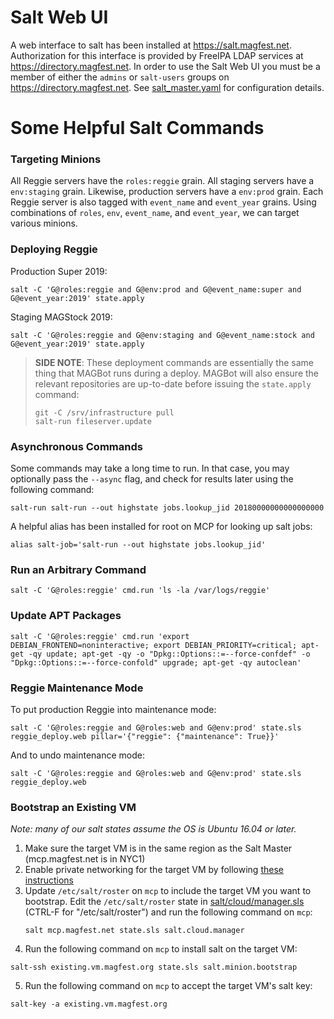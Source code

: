 # Salt Web UI

A web interface to salt has been installed at https://salt.magfest.net.
Authorization for this interface is provided by FreeIPA LDAP services at
https://directory.magfest.net. In order to use the Salt Web UI you must be
a member of either the `admins` or `salt-users` groups on
https://directory.magfest.net. See
[salt_master.yaml](/magfest_state/salt/master/files/salt_master.yaml)
for configuration details.


# Some Helpful Salt Commands

### Targeting Minions
All Reggie servers have the `roles:reggie` grain. All staging servers have
a `env:staging` grain. Likewise, production servers have a `env:prod` grain.
Each Reggie server is also tagged with `event_name` and `event_year`
grains. Using combinations of `roles`, `env`, `event_name`, and `event_year`,
we can target various minions.

### Deploying Reggie
Production Super 2019:
```
salt -C 'G@roles:reggie and G@env:prod and G@event_name:super and G@event_year:2019' state.apply
```

Staging MAGStock 2019:
```
salt -C 'G@roles:reggie and G@env:staging and G@event_name:stock and G@event_year:2019' state.apply
```

> **SIDE NOTE**: These deployment commands are essentially the same thing
> that MAGBot runs during a deploy. MAGBot will also ensure the relevant
> repositories are up-to-date before issuing the `state.apply` command:
> ```
> git -C /srv/infrastructure pull
> salt-run fileserver.update
> ```

### Asynchronous Commands
Some commands may take a long time to run. In that case, you may optionally
pass the `--async` flag, and check for results later using the following command:
```
salt-run salt-run --out highstate jobs.lookup_jid 20180000000000000000
```

A helpful alias has been installed for root on MCP for looking up salt jobs:
```
alias salt-job='salt-run --out highstate jobs.lookup_jid'
```

### Run an Arbitrary Command
```
salt -C 'G@roles:reggie' cmd.run 'ls -la /var/logs/reggie'
```

### Update APT Packages
```
salt -C 'G@roles:reggie' cmd.run 'export DEBIAN_FRONTEND=noninteractive; export DEBIAN_PRIORITY=critical; apt-get -qy update; apt-get -qy -o "Dpkg::Options::=--force-confdef" -o "Dpkg::Options::=--force-confold" upgrade; apt-get -qy autoclean'
```

### Reggie Maintenance Mode

To put production Reggie into maintenance mode:
```
salt -C 'G@roles:reggie and G@roles:web and G@env:prod' state.sls reggie_deploy.web pillar='{"reggie": {"maintenance": True}}'
```

And to undo maintenance mode:
```
salt -C 'G@roles:reggie and G@roles:web and G@env:prod' state.sls reggie_deploy.web
```

### Bootstrap an Existing VM

_Note: many of our salt states assume the OS is Ubuntu 16.04 or later._

1. Make sure the target VM is in the same region as the Salt Master (mcp.magfest.net is in NYC1)
2. Enable private networking for the target VM by following [these instructions](https://www.digitalocean.com/docs/networking/private-networking/how-to/enable/)
3. Update `/etc/salt/roster` on `mcp` to include the target VM you want
   to bootstrap. Edit the `/etc/salt/roster` state in
   [salt/cloud/manager.sls](https://github.com/magfest/infrastructure/blob/master/magfest_state/salt/cloud/manager.sls)
   (CTRL-F for "/etc/salt/roster") and run the following command on `mcp`:
   ```
   salt mcp.magfest.net state.sls salt.cloud.manager
   ```
4. Run the following command on `mcp` to install salt on the target VM:
```
salt-ssh existing.vm.magfest.org state.sls salt.minion.bootstrap
```
5. Run the following command on `mcp` to accept the target VM's salt key:
```
salt-key -a existing.vm.magfest.org
```
